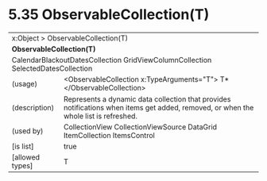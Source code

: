 <html dir="LTR" xmlns:mshelp="http://msdn.microsoft.com/mshelp" xmlns:ddue="http://ddue.schemas.microsoft.com/authoring/2003/5" xmlns:xlink="http://www.w3.org/1999/xlink" xmlns:tool="http://www.microsoft.com/tooltip">

<body>
 <input type="hidden" id="userDataCache" class="userDataStyle">
 <input type="hidden" id="hiddenScrollOffset">
 <img id="dropDownImage" style="display:none; height:0; width:0;" src="../local/drpdown.gif">
 <img id="dropDownHoverImage" style="display:none; height:0; width:0;" src="../local/drpdown_orange.gif">
 <img id="collapseImage" style="display:none; height:0; width:0;" src="../local/collapse.gif">
 <img id="expandImage" style="display:none; height:0; width:0;" src="../local/exp.gif">
 <img id="collapseAllImage" style="display:none; height:0; width:0;" src="../local/collall.gif">
 <img id="expandAllImage" style="display:none; height:0; width:0;" src="../local/expall.gif">
 <img id="copyImage" style="display:none; height:0; width:0;" src="../local/copycode.gif">
 <img id="copyHoverImage" style="display:none; height:0; width:0;" src="../local/copycodeHighlight.gif">
 <div id="header"><h1 class="heading">5.35 ObservableCollection(T)</h1></div>

 <div id="mainSection">
 <div id="mainBody">
 <div id="allHistory" class="saveHistory" onsave="saveAll()" onload="loadAll()"></div>
 <p xmlns:wsd="http://wsdev.schemas.microsoft.com/authoring/2008/2" xmlns:msxsl="urn:schemas-microsoft-com:xslt" xmlns:script="urn:script" xmlns:build="urn:build">
 </p>
 <div id="sectionSection0" class="section" name="collapseableSection">
 <content xmlns="http://ddue.schemas.microsoft.com/authoring/2003/5" xmlns:wsd="http://wsdev.schemas.microsoft.com/authoring/2008/2" xmlns:msxsl="urn:schemas-microsoft-com:xslt" xmlns:script="urn:script" xmlns:build="urn:build">
 </content>
 </div>
 <div id="sectionSection1" class="section" name="collapseableSection">
 <content xmlns="http://ddue.schemas.microsoft.com/authoring/2003/5" xmlns:wsd="http://wsdev.schemas.microsoft.com/authoring/2008/2" xmlns:msxsl="urn:schemas-microsoft-com:xslt" xmlns:script="urn:script" xmlns:build="urn:build">
 <table class="ProtocolAuthoredTable" xmlns="">
 <tr><td colspan="2">
<mshelp:link keywords="c0d383e4-fcdb-4546-a06b-81c262fe2a5e" tabindex="0">x:Object</mshelp:link> &gt; <mshelp:link keywords="7d0d1308-71d3-413e-bc6f-28917b703ea8" tabindex="0">ObservableCollection(T)</mshelp:link> </td>
 </tr>
 <tr><td colspan="2">
 <b>ObservableCollection(T)</b> </td>
 </tr>
 <tr><td colspan="2">
<mshelp:link keywords="d6952f90-df20-4b32-b3d8-1f9ab6f90468" tabindex="0">CalendarBlackoutDatesCollection</mshelp:link> <mshelp:link keywords="0e46b45f-ffca-4ccb-87fa-efc9e130e77d" tabindex="0">GridViewColumnCollection</mshelp:link> <mshelp:link keywords="88610a89-0dcc-4091-8539-084c64468861" tabindex="0">SelectedDatesCollection</mshelp:link> </td>
 </tr>
 <tr><td><div class="indent0">(usage)</div></td>
 <td>&lt;ObservableCollection x:TypeArguments="T"&gt; T* &lt;/ObservableCollection&gt;</td>
 </tr>
 <tr><td><div class="indent0">(description)</div></td>
 <td>Represents a dynamic data collection that provides notifications when items get added, removed, or when the whole list is refreshed.</td>
 </tr>
 <tr><td><div class="indent0">(used by)</div></td>
 <td><mshelp:link keywords="d8965b36-696b-4c2d-ba84-cabfca038296" tabindex="0">CollectionView</mshelp:link> <mshelp:link keywords="d4d6850e-98a0-4134-a13f-9b246c2d815a" tabindex="0">CollectionViewSource</mshelp:link> <mshelp:link keywords="991f1ba1-dd03-443b-a018-afbd612cd065" tabindex="0">DataGrid</mshelp:link> <mshelp:link keywords="035d4be4-d921-40f6-8f0a-0342f2494228" tabindex="0">ItemCollection</mshelp:link> <mshelp:link keywords="06423658-82ef-457d-8339-78b2b66582d5" tabindex="0">ItemsControl</mshelp:link></td>
 </tr>
 <tr><td><div class="indent0">[is list]</div></td>
 <td>true</td>
 </tr>
 <tr><td><div class="indent0">[allowed types]</div></td>
 <td>T</td>
 </tr>
</table>
 </content>
 </div>
 <!--[if gte IE 5]>
 <tool:tip element="languageFilterToolTip" avoidmouse="false"/>
 <![endif]-->
 </div>
 <a name="feedback"></a><span></span>
 </div>
</body></html>

